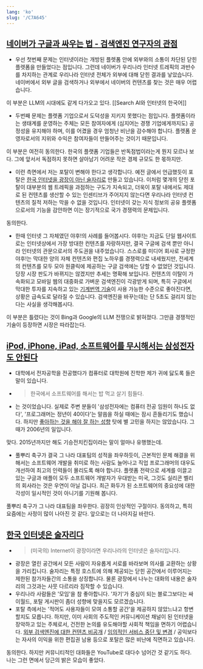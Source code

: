 ```yaml
---
lang: 'ko'
slug: '/C7A645'
---
```


## [네이버가 구글과 싸우는 법 - 검색엔진 연구자의 관점](https://lifidea.tistory.com/entry/%EB%84%A4%EC%9D%B4%EB%B2%84%EA%B0%80-%EA%B5%AC%EA%B8%80%EA%B3%BC-%EC%8B%B8%EC%9A%B0%EB%8A%94-%EB%B2%95-%EA%B2%80%EC%83%89%EC%97%94%EC%A7%84-%EC%97%B0%EA%B5%AC%EC%9E%90%EC%9D%98-%EA%B4%80%EC%A0%90)

- 우선 첫번째 문제는 인터넷이라는 개방된 플렛폼 안에 외부와의 소통이 차단된 닫힌 플렛폼을 만들었다는 점입니다. 그런데 네이버가 우리나라 인터넷 트레픽의 과반수를 차지하는 관계로 우리나라 인터넷 전체가 외부에 대해 닫힌 결과를 낳았습니다. 네이버에서 외부 글을 검색하거나 외부에서 네이버의 컨텐츠를 찾는 것은 매우 어렵습니다.

이 부분은 LLM의 시대에도 같게 다가오고 있다. [[Search AI와 인터넷의 한국어]]

- 두번째 문제는 플렛폼 기업으로서 도덕성을 지키지 못했다는 점입니다. 플렛폼이라는 생태계를 운영하는 주체는 모든 참여자에게 (심지어는 경쟁 기업에게까지도) 공정성을 유지해야 하며, 이를 어겼을 경우 엄청난 비난을 감수해야 합니다. 플렛폼 운영자로서의 지위와 수익은 참여자들이 만들어주는 것이기 때문입니다.

이 부분은 여전히 동의한다. 한국의 플랫폼 기업들은 반독점법이라는게 뭔지 모르나 보다. 그에 앞서서 독점하지 못하면 살아남기 어려운 작은 경제 규모도 한 몫하지만.

- 이런 측면에서 저는 포탈이 변해야 한다고 생각합니다. 예전 글에서 언급했듯이 포탈은 [한국 인터넷을 광장이 아닌 술자리로](http://lifidea.tistory.com/entry/%ED%95%9C%EA%B5%AD-%EC%9D%B8%ED%84%B0%EB%84%B7%EC%9D%80-%EC%88%A0%EC%9E%90%EB%A6%AC%EB%8B%A4 '[http://lifidea.tistory.com/entry/%ED%95%9C%EA%B5%AD-%EC%9D%B8%ED%84%B0%EB%84%B7%EC%9D%80-%EC%88%A0%EC%9E%90%EB%A6%AC%EB%8B%A4]로 이동합니다.') 만들고 있습니다. 이처럼 몇개의 닫힌 포탈이 대부분의 웹 트레픽을 과점하는 구도가 지속되고, 더욱이 포탈 내에서도 제대로 된 컨텐츠를 생산할 수 있는 인센티브가 주어지지 않는다면 우리나라 인터넷 컨텐츠의 질적 저하는 막을 수 없을 것입니다. 인터넷이 갖는 지식 정보의 공유 플렛폼으로서의 기능을 감안하면 이는 장기적으로 국가 경쟁력의 문제입니다.

동의한다.

- 한때 인터넷 그 자체였던 야후!의 사례를 들어봅시다. 야후!는 지금도 단일 웹사이트로는 인터넷상에서 가장 방대한 컨텐츠를 자랑하지만, 결국 구글에 검색 뿐만 아니라 인터넷의 관문으로서의 주도권을 내주었습니다. 스스로를 미디어 회사로 규정한 야후!는 막대한 양의 자체 컨텐츠와 편집 노하우를 경쟁력으로 내세웠지만, 전세계의 컨텐츠를 모두 모아 원클릭에 제공하는 구글 검색에는 당할 수 없었던 것입니다. 당장 시장 판도가 바뀌지는 않겠지만 추세는 명확해 보입니다. 컨텐츠의 이탈이 가속화되고 모바일 웹의 대중화로 가벼운 검색엔진이 각광받게 되며, 특히 구글에서 막대한 투자를 지속하고 있는 [기계번역 기술](http://www.google.com/language_tools?hl=EN '[http://www.google.com/language_tools?hl=EN]로 이동합니다.')이 사용 가능한 수준으로 좋아진다면, 상황은 급속도로 달라질 수 있습니다. 검색엔진을 바꾸는데는 단 5초도 걸리지 않는다는 사실을 생각해봅시다.

이 부분은 틀렸다는 것이 Bing과 Google의 LLM 전쟁으로 밝혀졌다. 그만큼 경쟁적인 기술이 등장하면 시장은 따라잡는다.

## [iPod, iPhone, iPad, 소프트웨어를 무시해서는 삼성전자도 안된다](https://lifidea.tistory.com/entry/iPod-iPhone-iPad-%EC%86%8C%ED%94%84%ED%8A%B8%EC%9B%A8%EC%96%B4%EB%A5%BC-%EB%AC%B4%EC%8B%9C%ED%95%B4%EC%84%9C%EB%8A%94-%EC%82%BC%EC%84%B1%EC%A0%84%EC%9E%90%EB%8F%84-%EC%95%88%EB%90%9C%EB%8B%A4)

- 대학에서 전자공학을 전공했다가 컴퓨터로 대학원에 진학한 제가 귀에 닳도록 들은 말이 있습니다.
- > 한국에서 소프트웨어를 해서는 밥 먹고 살기 힘들다.
- 는 것이었습니다. 실제로 주변 분들이 '삼성전자에는 컴퓨터 전공 임원이 하나도 없다', '프로그래머는 정년이 40이다'는 말씀을 하실 때에는 잠시 흔들리기도 했습니다. 하지만 [좋아하는 것을 해야 잘 하는 성향](http://lifidea.tistory.com/entry/%EC%A2%8B%EC%95%84%ED%95%98%EB%8A%94-%EC%9D%BC-%EC%A7%80%EC%BC%9C%EA%B0%80%EA%B8%B0 '[http://lifidea.tistory.com/entry/좋아하는-일-지켜가기]로 이동합니다.') 탓에 별 고민을 하지는 않았습니다. 그때가 2006년의 일입니다.

맞다. 2015년까지만 해도 기승전치킨집이라는 말이 얼마나 유행했는데.

- 풀뿌리 축구가 결국 그 나라 대표팀의 성적을 좌우하듯이, 근본적인 문제 해결을 위해서는 소프트웨어 개발을 취미로 하는 사람도 늘어나고 직업 프로그래머의 대우도 개선하여 최고의 인력들이 몰리도록 해야 합니다. 플렛폼 전략으로 세계를 이끌고 있는 구글과 애플이 모두 소프트웨어 개발자가 우대받는 미국, 그것도 실리콘 벨리의 회사라는 것은 우연이 아닐 겁니다. 최근 화두가 된 소프트웨어의 중요성에 대한 각성이 일시적인 것이 아니기를 기원해 봅니다.

풀뿌리 축구가 그 나라 대표팀을 좌우한다. 굉장히 인상적인 구절이다. 동의하고, 특히 요즘에는 사정이 많이 나아진 것 같다. 앞으로는 더 나아지길 바란다.

## [한국 인터넷은 술자리다](https://lifidea.tistory.com/entry/%ED%95%9C%EA%B5%AD-%EC%9D%B8%ED%84%B0%EB%84%B7%EC%9D%80-%EC%88%A0%EC%9E%90%EB%A6%AC%EB%8B%A4)

- > (미국의) Internet이 광장이라면 우리나라의 인터넷은 술자리입니다.
- 광장은 열린 공간에서 모든 사람이 자유롭게 서로를 바라보며 의사를 교환하는 상황을 가리킵니다. 술자리는 특정 호스트에 의해 제공되는 닫힌 공간에서 이루어지는 제한된 참가자들간의 소통을 상징합니다. 물론 광장에서 나누는 대화의 내용은 술자리의 그것과는 사뭇 다르리라 짐작할 수 있습니다.
- 우리나라 사람들은 '모임'을 참 좋아합니다. '자기'가 중심이 되는 블로그보다는 싸이월드, 포탈 게시판이 좀더 성향에 맞을지도 모르겠습니다.
- 포탈 측에서는 '적어도 사용자들이 모여 소통할 공간'을 제공하지 않았느냐고 항변할지도 모릅니다. 하지만, 이미 사회의 주도적인 커뮤니케이션 채널이 된 인터넷을 장악하고 있는 주체로서, 건전한 논의를 유도해야할 사회적 책임을 면하기 어렵습니다. [외부 검색엔진에 대한 컨텐츠 비공개](http://www.leejeonghwan.com/media/archives/001714.html '[http://www.leejeonghwan.com/media/archives/001714.html]로 이동합니다.') / [임의적인 서비스 중단 및 변경](http://channy.creation.net/blog/775 '[http://channy.creation.net/blog/775]로 이동합니다.') / 공익보다는 자사의 이익을 위한 편집권 남용 등으로 포탈은 많은 비난에 직면하고 있습니다.

동의한다. 하지만 커뮤니티적인 대화들은 YouTube로 대다수 넘어간 것 같기도 하다. 나는 그런 면에서 당근의 밝은 모습이 좋았다.
